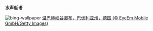 
**水声低语**

![bing-wallpaper](https://www.bing.com/th?id=OHR.HinterseeWaterfall_ZH-CN0432994081_1920x1080.jpg)
[温巴赫峡谷瀑布，巴伐利亚州，德国 (© EyeEm Mobile GmbH/Getty Images)](https://www.bing.com/search?q=%E6%B8%A9%E5%B7%B4%E8%B5%AB%E5%B3%A1%E8%B0%B7&amp;form=hpcapt&amp;mkt=zh-cn)
  